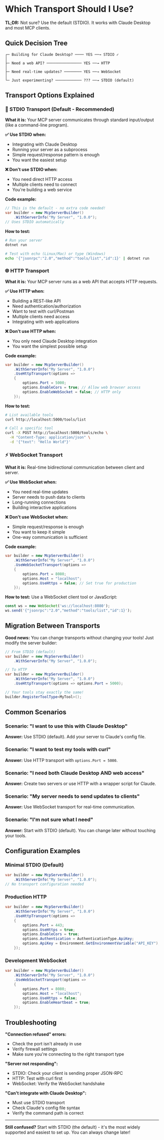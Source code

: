 # Which Transport Should I Use?

**TL;DR:** Not sure? Use the default (STDIO). It works with Claude Desktop and most MCP clients.

## Quick Decision Tree

```
┌─ Building for Claude Desktop? ──── YES ──→ STDIO ✓
│
├─ Need a web API? ──────────────── YES ──→ HTTP
│
├─ Need real-time updates? ──────── YES ──→ WebSocket
│
└─ Just experimenting? ──────────── ??? ──→ STDIO (default)
```

## Transport Options Explained

### 🔌 STDIO Transport (Default - Recommended)

**What it is:** Your MCP server communicates through standard input/output (like a command-line program).

**✅ Use STDIO when:**
- Integrating with Claude Desktop
- Running your server as a subprocess
- Simple request/response pattern is enough
- You want the easiest setup

**❌ Don't use STDIO when:**
- You need direct HTTP access
- Multiple clients need to connect
- You're building a web service

**Code example:**
```csharp
// This is the default - no extra code needed!
var builder = new McpServerBuilder()
    .WithServerInfo("My Server", "1.0.0");
// Uses STDIO automatically
```

**How to test:**
```bash
# Run your server
dotnet run

# Test with echo (Linux/Mac) or type (Windows)
echo '{"jsonrpc":"2.0","method":"tools/list","id":1}' | dotnet run
```

### 🌐 HTTP Transport

**What it is:** Your MCP server runs as a web API that accepts HTTP requests.

**✅ Use HTTP when:**
- Building a REST-like API
- Need authentication/authorization
- Want to test with curl/Postman
- Multiple clients need access
- Integrating with web applications

**❌ Don't use HTTP when:**
- You only need Claude Desktop integration
- You want the simplest possible setup

**Code example:**
```csharp
var builder = new McpServerBuilder()
    .WithServerInfo("My Server", "1.0.0")
    .UseHttpTransport(options =>
    {
        options.Port = 5000;
        options.EnableCors = true; // Allow web browser access
        options.EnableWebSocket = false; // HTTP only
    });
```

**How to test:**
```bash
# List available tools
curl http://localhost:5000/tools/list

# Call a specific tool
curl -X POST http://localhost:5000/tools/echo \
  -H "Content-Type: application/json" \
  -d '{"text": "Hello World"}'
```

### ⚡ WebSocket Transport

**What it is:** Real-time bidirectional communication between client and server.

**✅ Use WebSocket when:**
- You need real-time updates
- Server needs to push data to clients
- Long-running connections
- Building interactive applications

**❌ Don't use WebSocket when:**
- Simple request/response is enough
- You want to keep it simple
- One-way communication is sufficient

**Code example:**
```csharp
var builder = new McpServerBuilder()
    .WithServerInfo("My Server", "1.0.0")
    .UseWebSocketTransport(options =>
    {
        options.Port = 8080;
        options.Host = "localhost";
        options.UseHttps = false; // Set true for production
    });
```

**How to test:**
Use a WebSocket client tool or JavaScript:
```javascript
const ws = new WebSocket('ws://localhost:8080');
ws.send('{"jsonrpc":"2.0","method":"tools/list","id":1}');
```

## Migration Between Transports

**Good news:** You can change transports without changing your tools! Just modify the server builder:

```csharp
// From STDIO (default)
var builder = new McpServerBuilder()
    .WithServerInfo("My Server", "1.0.0");

// To HTTP
var builder = new McpServerBuilder()
    .WithServerInfo("My Server", "1.0.0")
    .UseHttpTransport(options => options.Port = 5000);

// Your tools stay exactly the same!
builder.RegisterToolType<MyTool>();
```

## Common Scenarios

### Scenario: "I want to use this with Claude Desktop"
**Answer:** Use STDIO (default). Add your server to Claude's config file.

### Scenario: "I want to test my tools with curl"
**Answer:** Use HTTP transport with `options.Port = 5000`.

### Scenario: "I need both Claude Desktop AND web access"
**Answer:** Create two servers or use HTTP with a wrapper script for Claude.

### Scenario: "My server needs to send updates to clients"
**Answer:** Use WebSocket transport for real-time communication.

### Scenario: "I'm not sure what I need"
**Answer:** Start with STDIO (default). You can change later without touching your tools.

## Configuration Examples

### Minimal STDIO (Default)
```csharp
var builder = new McpServerBuilder()
    .WithServerInfo("My Server", "1.0.0");
// No transport configuration needed
```

### Production HTTP
```csharp
var builder = new McpServerBuilder()
    .WithServerInfo("My Server", "1.0.0")
    .UseHttpTransport(options =>
    {
        options.Port = 443;
        options.UseHttps = true;
        options.EnableCors = true;
        options.Authentication = AuthenticationType.ApiKey;
        options.ApiKey = Environment.GetEnvironmentVariable("API_KEY");
    });
```

### Development WebSocket
```csharp
var builder = new McpServerBuilder()
    .WithServerInfo("My Server", "1.0.0")
    .UseWebSocketTransport(options =>
    {
        options.Port = 8080;
        options.Host = "localhost";
        options.UseHttps = false;
        options.EnableHeartbeat = true;
    });
```

## Troubleshooting

**"Connection refused" errors:**
- Check the port isn't already in use
- Verify firewall settings
- Make sure you're connecting to the right transport type

**"Server not responding":**
- STDIO: Check your client is sending proper JSON-RPC
- HTTP: Test with curl first
- WebSocket: Verify the WebSocket handshake

**"Can't integrate with Claude Desktop":**
- Must use STDIO transport
- Check Claude's config file syntax
- Verify the command path is correct

---

**Still confused?** Start with STDIO (the default) - it's the most widely supported and easiest to set up. You can always change later!